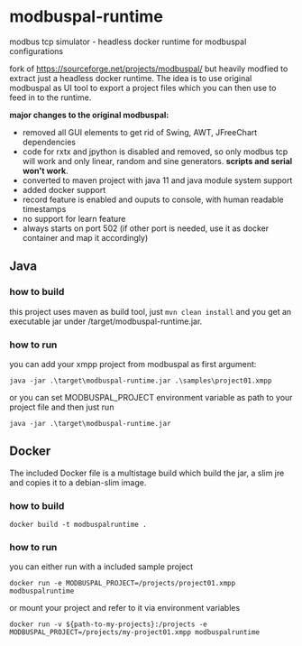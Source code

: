 # modbuspal-runtime
modbus tcp simulator - headless docker runtime for modbuspal configurations

fork of https://sourceforge.net/projects/modbuspal/ but heavily modfied to extract just a headless docker runtime. The idea is to use original modbuspal as UI tool to export a project files which you can then use to feed in to the runtime.

__major changes to the original modbuspal:__

- removed all GUI elements to get rid of Swing, AWT, JFreeChart dependencies
- code for rxtx and jpython is disabled and removed, so only modbus tcp will work and only linear, random and sine generators. __scripts and serial won't work__.
- converted to maven project with java 11 and java module system support
- added docker support
- record feature is enabled and ouputs to console, with human readable timestamps
- no support for learn feature
- always starts on port 502 (if other port is needed, use it as docker container and map it accordingly)

## Java
### how to build
this project uses maven as build tool, just
`mvn clean install`
and you get an executable jar under /target/modbuspal-runtime.jar.

### how to run
you can add your xmpp project from modbuspal as first argument:

`java -jar .\target\modbuspal-runtime.jar .\samples\project01.xmpp`

or you can set MODBUSPAL_PROJECT environment variable as path to your project file and then just run

`java -jar .\target\modbuspal-runtime.jar`


## Docker
The included Docker file is a multistage build which build the jar, a slim jre and copies it to a debian-slim image.
### how to build
`docker build -t modbuspalruntime .`
### how to run
you can either run with a included sample project

`docker run -e MODBUSPAL_PROJECT=/projects/project01.xmpp modbuspalruntime`

or mount your project and refer to it via environment variables

`docker run -v ${path-to-my-projects}:/projects -e MODBUSPAL_PROJECT=/projects/my-project01.xmpp modbuspalruntime`
